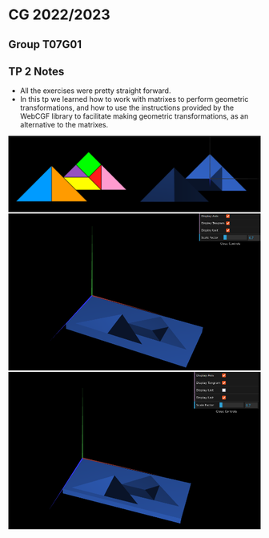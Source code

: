 # CG 2022/2023

## Group T07G01

## TP 2 Notes

- All the exercises were pretty straight forward.
- In this tp we learned how to work with matrixes to perform geometric transformations, and how to use the instructions provided by the WebCGF library to facilitate making geometric transformations, as an alternative to the matrixes.

![Screenshot 1](screenshots/cg-t07g01-tp2-1.png)
![Screenshot 2](screenshots/cg-t07g01-tp2-2.png)
![Screenshot 3](screenshots/cg-t07g01-tp2-3.png)